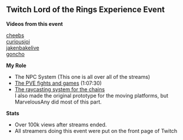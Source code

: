 ## Twitch Lord of the Rings Experience Event

**Videos from this event**

[cheebs](https://www.twitch.tv/videos/1609507879)  
[curiousjoi](https://www.twitch.tv/videos/1609508098)  
[jakenbakelive](https://www.twitch.tv/videos/1609507291)  
[goncho](https://www.twitch.tv/videos/1609508310)  

**My Role**

- The NPC System (This one is all over all of the streams)
- [The PVE fights and games](https://www.twitch.tv/videos/1609507291) (1:07:30)
- [The raycasting system for the chains](https://www.youtube.com/watch?v=FSmu1QiiboE&list=PLVFTw2thtjTwW79kvSui_OwEj462-RToS&index=5)  
I also made the original prototype for the moving platforms, but MarvelousAny did most of this part.

**Stats**
- Over 100k views after streams ended.
- All streamers doing this event were put on the front page of Twitch



